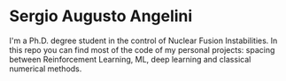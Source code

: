 # Sergio Augusto Angelini
I'm a Ph.D. degree student in the control of Nuclear Fusion Instabilities. 
In this repo you can find most of the code of my personal projects: spacing between Reinforcement Learning, ML, deep learning and classical numerical methods. 
